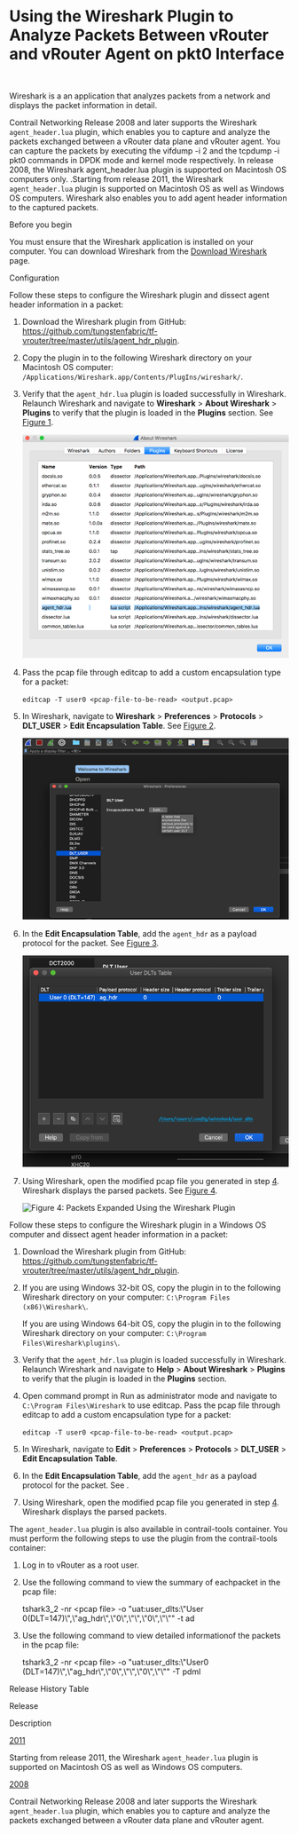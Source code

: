 # Using the Wireshark Plugin to Analyze Packets Between vRouter and vRouter Agent on pkt0 Interface

 

Wireshark is a an application that analyzes packets from a network and
displays the packet information in detail.

<span id="jd0e12">Contrail Networking Release 2008 and later supports
the Wireshark `agent_header.lua` plugin, which enables you to capture
and analyze the packets exchanged between a vRouter data plane and
vRouter agent.</span> You can capture the packets by executing the <span
class="cli" v-pre="">vifdump -i 2</span> and the <span class="cli"
v-pre="">tcpdump -i pkt0</span> commands in DPDK mode and kernel mode
respectively. In release 2008, the Wireshark agent\_header.lua plugin is
supported on Macintosh OS computers only. .<span id="jd0e24">Starting
from release 2011, the Wireshark `agent_header.lua` plugin is supported
on Macintosh OS as well as Windows OS computers.</span> Wireshark also
enables you to add agent header information to the captured packets.

<span class="kbd user-typing" v-pre="">Before you begin</span>

You must ensure that the Wireshark application is installed on your
computer. You can download Wireshark from the [Download
Wireshark](https://www.wireshark.org/#download) page.

<span class="kbd user-typing" v-pre="">Configuration</span>

Follow these steps to configure the Wireshark plugin and dissect agent
header information in a packet:

1.  <span id="jd0e49">Download the Wireshark plugin from GitHub:
    <https://github.com/tungstenfabric/tf-vrouter/tree/master/utils/agent_hdr_plugin>.</span>

2.  <span id="jd0e55">Copy the plugin in to the following Wireshark
    directory on your Macintosh OS computer:
    `/Applications/Wireshark.app/Contents/PlugIns/wireshark/`.</span>

3.  <span id="jd0e61">Verify that the `agent_hdr.lua` plugin is loaded
    successfully in Wireshark. Relaunch Wireshark and navigate to
    **Wireshark** &gt; **About Wireshark** &gt; **Plugins** to verify
    that the plugin is loaded in the **Plugins** section. See
    [Figure 1](adding-agent-header-using-wireshark-plugin.html#agent-hdr-plugin-loaded).</span>

    ![Figure 1: The Plugin is Loaded in Wireshark](images/s060265.png)

4.  <span id="step-four">Pass the pcap file through editcap to add a
    custom encapsulation type for a packet:</span>

    `editcap -T user0 <pcap-file-to-be-read> <output.pcap>`

5.  <span id="jd0e91">In Wireshark, navigate to **Wireshark** &gt;
    **Preferences** &gt; **Protocols** &gt; **DLT\_USER** &gt; **Edit
    Encapsulation Table**. See
    [Figure 2](adding-agent-header-using-wireshark-plugin.html#encapsulation-table).</span>

    ![Figure 2: Edit Encapsulation Table](images/s060266.png)

6.  <span id="jd0e115">In the **Edit Encapsulation Table**, add the
    `agent_hdr` as a payload protocol for the packet. See
    [Figure 3](adding-agent-header-using-wireshark-plugin.html#add-agent-hdr).</span>

    ![Figure 3: Add Agent Header to a Packet](images/s060267.png)

7.  <span id="jd0e130">Using Wireshark, open the modified pcap file you
    generated in step
    [4](adding-agent-header-using-wireshark-plugin.html#step-four).
    Wireshark displays the parsed packets. See
    [Figure 4](adding-agent-header-using-wireshark-plugin.html#modified-parsed-packets).</span>

    ![Figure 4: Packets Expanded Using the Wireshark
    Plugin](images/s060268.png)

Follow these steps to configure the Wireshark plugin in a Windows OS
computer and dissect agent header information in a packet:

1.  <span id="jd0e145">Download the Wireshark plugin from GitHub:
    <https://github.com/tungstenfabric/tf-vrouter/tree/master/utils/agent_hdr_plugin>.</span>

2.  <span id="jd0e151">If you are using Windows 32-bit OS, copy the
    plugin in to the following Wireshark directory on your computer:
    `C:\Program Files (x86)\Wireshark\`.</span>

    If you are using Windows 64-bit OS, copy the plugin in to the
    following Wireshark directory on your computer:
    `C:\Program Files\Wireshark\plugins\`.

3.  <span id="jd0e162">Verify that the `agent_hdr.lua` plugin is loaded
    successfully in Wireshark. Relaunch Wireshark and navigate to
    **Help** &gt; **About Wireshark** &gt; **Plugins** to verify that
    the plugin is loaded in the **Plugins** section.</span>

4.  <span id="step-four-ms">Open command prompt in <span
    class="kbd user-typing" v-pre="">Run as administrator</span> mode
    and navigate to `C:\Program Files\Wireshark` to use editcap. Pass
    the pcap file through editcap to add a custom encapsulation type for
    a packet:</span>

    `editcap -T user0 <pcap-file-to-be-read> <output.pcap>`

5.  <span id="jd0e192">In Wireshark, navigate to **Edit** &gt;
    **Preferences** &gt; **Protocols** &gt; **DLT\_USER** &gt; **Edit
    Encapsulation Table**.</span>

6.  <span id="jd0e210">In the **Edit Encapsulation Table**, add the
    `agent_hdr` as a payload protocol for the packet. See .</span>

7.  <span id="jd0e219">Using Wireshark, open the modified pcap file you
    generated in step
    [4](adding-agent-header-using-wireshark-plugin.html#step-four-ms).
    Wireshark displays the parsed packets.</span>

The `agent_header.lua` plugin is also available in contrail-tools
container. You must perform the following steps to use the plugin from
the contrail-tools container:

1.  <span id="jd0e230">Log in to vRouter as a root user.</span>

2.  <span id="jd0e233">Use the following command to view the summary of
    eachpacket in the pcap file:</span>

    <span class="cli" v-pre="">tshark3\_2 -nr &lt;pcap file&gt; -o
    "uat:user\_dlts:\\"User
    0(DLT=147)\\",\\"ag\_hdr\\",\\"0\\",\\"\\",\\"0\\",\\"\\"" -t
    ad</span>

3.  <span id="jd0e239">Use the following command to view detailed
    informationof the packets in the pcap file:</span>

    <span class="cli" v-pre=""> tshark3\_2 -nr &lt;pcap file&gt; -o
    "uat:user\_dlts:\\"User0
    (DLT=147)\\",\\"ag\_hdr\\",\\"0\\",\\"\\",\\"0\\",\\"\\"" -T
    pdml</span>

<div class="table">

<div class="caption">

Release History Table

</div>

<div class="table-row table-head">

<div class="table-cell">

Release

</div>

<div class="table-cell">

Description

</div>

</div>

<div class="table-row">

<div class="table-cell">

[2011](#jd0e24)

</div>

<div class="table-cell">

Starting from release 2011, the Wireshark `agent_header.lua` plugin is
supported on Macintosh OS as well as Windows OS computers.

</div>

</div>

<div class="table-row">

<div class="table-cell">

[2008](#jd0e12)

</div>

<div class="table-cell">

Contrail Networking Release 2008 and later supports the Wireshark
`agent_header.lua` plugin, which enables you to capture and analyze the
packets exchanged between a vRouter data plane and vRouter agent.

</div>

</div>

</div>

 
